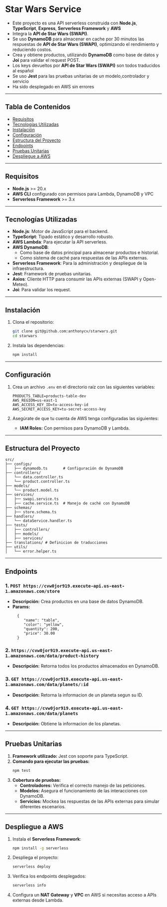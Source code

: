 
# Star Wars Service

- Este proyecto es una API serverless construida con **Node.js**, **TypeScript**, **Express**, **Serverless Framework** y **AWS**
- Integra la **API de Star Wars (SWAPI)**.
- Se uso **DynamoDB** para almacenar en cache por 30 minutos las respuestas de **API de Star Wars (SWAPI)**,  optimizando el rendimiento y reduciendo costos.
- Crea y obtiene productos, utilizando **DynamoDB** como base de datos y **Joi** para validar el request POST.
- Los keys devueltos por **API de Star Wars (SWAPI)** son todos traducidos al español
- Se uso **Jest** para las pruebas unitarias de un modelo,controlador y servicio
- Ha sido desplegado en AWS sin errores

---

## Tabla de Contenidos
- [Requisitos](#requisitos)
- [Tecnologías Utilizadas](#tecnologías-utilizadas)
- [Instalación](#instalación)
- [Configuración](#configuración)
- [Estructura del Proyecto](#estructura-del-proyecto)
- [Endpoints](#endpoints)
- [Pruebas Unitarias](#pruebas-unitarias)
- [Despliegue a AWS](#despliegue-a-aws)

---

## Requisitos
- **Node.js** >= 20.x
- **AWS CLI** configurado con permisos para Lambda, DynamoDB y VPC
- **Serverless Framework** >= 3.x

---

## Tecnologías Utilizadas
- **Node.js**: Motor de JavaScript para el backend.
- **TypeScript**: Tipado estático y desarrollo robusto.
- **AWS Lambda**: Para ejecutar la API serverless.
- **AWS DynamoDB**:
   - Como base de datos principal para almacenar productos e historial.
   - Como sistema de caché para respuestas de las APIs externas.
- **Serverless Framework**: Para la administración y despliegue de la infraestructura.
- **Jest**: Framework de pruebas unitarias.
- **Axios**: Cliente HTTP para consumir las APIs externas (SWAPI y Open-Meteo).
- **Joi**: Para validar los request.

---

## Instalación
1. Clona el repositorio:
   ```bash
   git clone git@github.com:anthonycv/starwars.git
   cd starwars
   ```

2. Instala las dependencias:
   ```bash
   npm install
   ```

---

## Configuración
1. Crea un archivo `.env` en el directorio raíz con las siguientes variables:
   ```env
   PRODUCTS_TABLE=products-table-dev
   AWS_REGION=us-east-1
   AWS_ACCESS_KEY_ID=tu-access-key-id
   AWS_SECRET_ACCESS_KEY=tu-secret-access-key
   ```

2. Asegúrate de que tu cuenta de AWS tenga configuradas las siguientes:
   - **IAM Roles:** Con permisos para DynamoDB y Lambda.

---

## Estructura del Proyecto
```
src/
├── configs/
│   ├── dynamodb.ts       # Configuración de DynamoDB
├── controllers/
│   └── data.controller.ts
│   └── product.controller.ts
├── models/
│   └── product.model.ts
├── services/
│   ├── swapi.service.ts
│   ├── cache.service.ts  # Manejo de caché con DynamoDB
├── schemas/
│   ├── store.schema.ts
├── handlers/
│   └── dataService.handler.ts
├── tests/
│   ├── controllers/
│   ├── models/
│   ├── services/
├── translations/ # Definicion de traducciones
├── utils/
│   └── error.helper.ts
```

--- 
## Endpoints
### 1. **`POST https://cvw0jor919.execute-api.us-east-1.amazonaws.com/store`**
- **Descripción:** Crea productos en una base de datos DynamoDB.
- **Params:** 
  ```
    {
       "name": "table",
       "color": "yellow",
       "quantity": 200,
       "price": 30.00
    }
  ```
### 2. **`https://cvw0jor919.execute-api.us-east-1.amazonaws.com/data/product-history`**
- **Descripción:** Retorna todos los productos almacenados en DynamoDB.

### 3. **`GET https://cvw0jor919.execute-api.us-east-1.amazonaws.com/data/planets/:id`**
- **Descripción:** Retorna la informacion de un planeta segun su ID.

### 4. **`GET https://cvw0jor919.execute-api.us-east-1.amazonaws.com/data/planets`**
- **Descripción:** Obtiene la informacion de los planetas.

---

## Pruebas Unitarias
1. **Framework utilizado:** Jest con soporte para TypeScript.
2. **Comando para ejecutar las pruebas:**
   ```bash
   npm test
   ```
3. **Cobertura de pruebas:**
   - **Controladores:** Verifica el correcto manejo de las peticiones.
   - **Modelos:** Asegura el funcionamiento de las interacciones con DynamoDB.
   - **Servicios:** Mockea las respuestas de las APIs externas para simular diferentes escenarios.

---

## Despliegue a AWS
1. Instala el **Serverless Framework**:
   ```bash
   npm install -g serverless
   ```

2. Despliega el proyecto:
   ```bash
   serverless deploy
   ```

3. Verifica los endpoints desplegados:
   ```bash
   serverless info
   ```

4. Configura un **NAT Gateway** y **VPC** en AWS si necesitas acceso a APIs externas desde Lambda.

